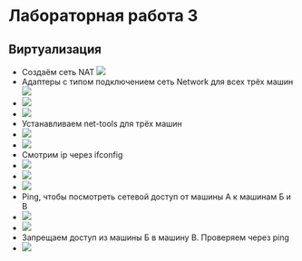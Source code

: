 # Лабораторная работа 3

## Виртуализация
- Создаём сеть NAT ![](https://github.com/cs-itmo-2023/lab-3-luzhm/blob/main/image_lab1.jpg)
- Адаптеры с типом подключением сеть Network для всех трёх машин![](https://github.com/cs-itmo-2023/lab-3-luzhm/blob/main/image_lab2.jpg)
- ![](https://github.com/cs-itmo-2023/lab-3-luzhm/blob/main/image_lab3.jpg)
- ![](https://github.com/cs-itmo-2023/lab-3-luzhm/blob/main/image_lab4.jpg)
- Устанавливаем net-tools для трёх машин
- ![](https://github.com/cs-itmo-2023/lab-3-luzhm/blob/main/image_lab5.jpg)
- ![](https://github.com/cs-itmo-2023/lab-3-luzhm/blob/main/image_lab6.jpg)
- Смотрим ip через ifconfig
- ![](https://github.com/cs-itmo-2023/lab-3-luzhm/blob/main/image_lab7.jpg)
- ![](https://github.com/cs-itmo-2023/lab-3-luzhm/blob/main/image_lab8.jpg)
- ![](https://github.com/cs-itmo-2023/lab-3-luzhm/blob/main/image_lab9.jpg)
- Ping, чтобы посмотреть сетевой доступ от машины А к машинам Б и В
- ![](https://github.com/cs-itmo-2023/lab-3-luzhm/blob/main/image_10.jpg)
- ![](https://github.com/cs-itmo-2023/lab-3-luzhm/blob/main/image_11.jpg)
- Запрещаем доступ из машины Б в машину В. Проверяем через ping
- ![](https://github.com/cs-itmo-2023/lab-3-luzhm/blob/main/image_lab12.jpg)    
